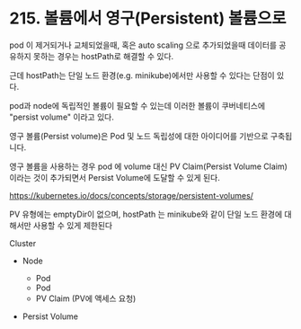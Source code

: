 # 215. 볼륨에서 영구(Persistent) 볼륨으로
pod 이 제거되거나 교체되었을때, 혹은 auto scaling 으로 추가되었을때 데이터를 공유하지 못하는 경우는 hostPath로 해결할 수 있다.

근데 hostPath는 단일 노드 환경(e.g. minikube)에서만 사용할 수 있다는 단점이 있다.

pod과 node에 독립적인 볼륨이 필요할 수 있는데 이러한 볼륨이 쿠버네티스에 "persist volume" 이라고 있다.

영구 볼륨(Persist volume)은 Pod 및 노드 독립성에 대한 아이디어를 기반으로 구축됩니다.

영구 볼륨을 사용하는 경우 pod 에 volume 대신 PV Claim(Persist Volume Claim) 이라는 것이 추가되면서 Persist Volume에 도달할 수 있게 된다. 

https://kubernetes.io/docs/concepts/storage/persistent-volumes/

PV 유형에는 emptyDir이 없으며, hostPath 는 minikube와 같이 단일 노드 환경에 대해서만 사용할 수 있게 제한된다

Cluster
- Node
  - Pod
  - Pod
  - PV Claim (PV에 액세스 요청)

- Persist Volume